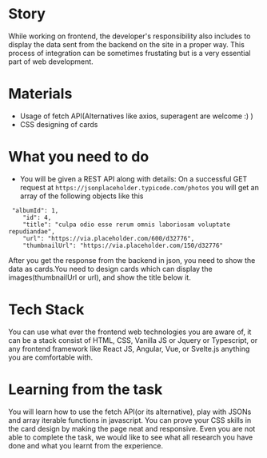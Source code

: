 # Story
While working on frontend, the developer's responsibility also includes to display the data sent from the backend on the site in a proper way. This process of integration can be sometimes frustating but is a very essential part of web development.

# Materials
- Usage of fetch API(Alternatives like axios, superagent are welcome :) )
- CSS designing of cards

# What you need to do
- You will be given a REST API along with details:
On a successful GET request at `https://jsonplaceholder.typicode.com/photos` you will get an array of the following objects like this
```
 "albumId": 1,
    "id": 4,
    "title": "culpa odio esse rerum omnis laboriosam voluptate repudiandae",
    "url": "https://via.placeholder.com/600/d32776",
    "thumbnailUrl": "https://via.placeholder.com/150/d32776"
```
After you get the response from the backend in json, you need to show the data as cards.You need to design cards which can display the images(thumbnailUrl or url), and show the title below it. 

# Tech Stack
You can use what ever the frontend web technologies you are aware of, it can be a stack consist of HTML, CSS, Vanilla JS or Jquery or Typescript, or any frontend framework like React JS, Angular, Vue, or Svelte.js anything you are comfortable with.

# Learning from the task
You will learn how to use the fetch API(or its alternative), play with JSONs and array iterable functions in javascript. You can prove your CSS skills in the card design by making the page neat and responsive. 
Even you are not able to complete the task, we would like to see what all research you have done and what you learnt from the experience.